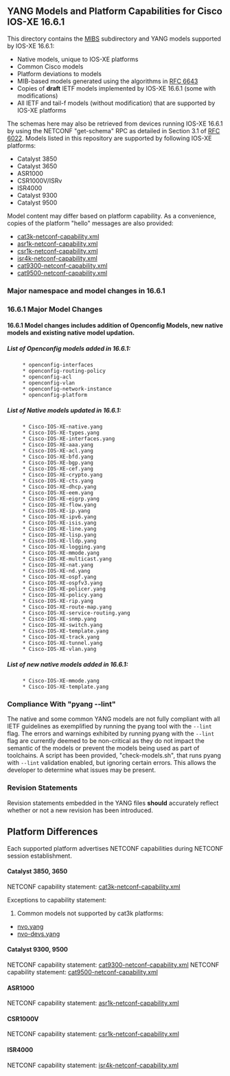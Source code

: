 ## YANG Models and Platform Capabilities for Cisco IOS-XE 16.6.1

This directory contains the [MIBS](MIBS) subdirectory and YANG models supported by IOS-XE 16.6.1:

* Native models, unique to IOS-XE platforms
* Common Cisco models
* Platform deviations to models
* MIB-based models generated using the algorithms in [RFC 6643](https://tools.ietf.org/html/rfc6643)
* Copies of **draft** IETF models implemented by IOS-XE 16.6.1 (some with modifications)
* All IETF and tail-f models (without modification) that are supported by IOS-XE platforms 

The schemas here may also be retrieved from devices running IOS-XE 16.6.1 by using the NETCONF "get-schema" RPC as detailed in Section 3.1 of [RFC 6022](https://tools.ietf.org/html/rfc6022). Models listed in this repository are supported by following IOS-XE platforms:

* Catalyst 3850 
* Catalyst 3650
* ASR1000
* CSR1000V/ISRv
* ISR4000
* Catalyst 9300
* Catalyst 9500

Model content may differ based on platform capability. As a convenience, copies of the platform "hello" messages are also provided:

* [cat3k-netconf-capability.xml](cat3k-netconf-capability.xml)
* [asr1k-netconf-capability.xml](asr1k-netconf-capability.xml)
* [csr1k-netconf-capability.xml](csr1k-netconf-capability.xml)
* [isr4k-netconf-capability.xml](isr4k-netconf-capability.xml)
* [cat9300-netconf-capability.xml](cat9300-netconf-capability.xml)
* [cat9500-netconf-capability.xml](cat9500-netconf-capability.xml)

### Major namespace and model changes in 16.6.1

### 16.6.1 Major Model Changes

 #### 16.6.1 Model changes includes addition of Openconfig Models, new native models and existing native model updation.

  ##### List of Openconfig models added in 16.6.1:

         * openconfig-interfaces
         * openconfig-routing-policy
         * openconfig-acl
         * openconfig-vlan
         * openconfig-network-instance
         * openconfig-platform
 
  ##### List of Native models updated in 16.6.1:

         * Cisco-IOS-XE-native.yang
         * Cisco-IOS-XE-types.yang
         * Cisco-IOS-XE-interfaces.yang
         * Cisco-IOS-XE-aaa.yang
         * Cisco-IOS-XE-acl.yang 
         * Cisco-IOS-XE-bfd.yang
         * Cisco-IOS-XE-bgp.yang
         * Cisco-IOS-XE-cef.yang
         * Cisco-IOS-XE-crypto.yang
         * Cisco-IOS-XE-cts.yang
         * Cisco-IOS-XE-dhcp.yang
         * Cisco-IOS-XE-eem.yang
         * Cisco-IOS-XE-eigrp.yang
         * Cisco-IOS-XE-flow.yang
         * Cisco-IOS-XE-ip.yang
         * Cisco-IOS-XE-ipv6.yang
         * Cisco-IOS-XE-isis.yang
         * Cisco-IOS-XE-line.yang
         * Cisco-IOS-XE-lisp.yang
         * Cisco-IOS-XE-lldp.yang
         * Cisco-IOS-XE-logging.yang
         * Cisco-IOS-XE-mmode.yang
         * Cisco-IOS-XE-multicast.yang
         * Cisco-IOS-XE-nat.yang
         * Cisco-IOS-XE-nd.yang
         * Cisco-IOS-XE-ospf.yang
         * Cisco-IOS-XE-ospfv3.yang
         * Cisco-IOS-XE-policer.yang
         * Cisco-IOS-XE-policy.yang
         * Cisco-IOS-XE-rip.yang
         * Cisco-IOS-XE-route-map.yang
         * Cisco-IOS-XE-service-routing.yang
         * Cisco-IOS-XE-snmp.yang
         * Cisco-IOS-XE-switch.yang
         * Cisco-IOS-XE-template.yang
         * Cisco-IOS-XE-track.yang
         * Cisco-IOS-XE-tunnel.yang
         * Cisco-IOS-XE-vlan.yang

  ##### List of new native models added in 16.6.1:

         * Cisco-IOS-XE-mmode.yang
         * Cisco-IOS-XE-template.yang
	 
### Compliance With "pyang --lint"

The native and some common YANG models are not fully compliant with all IETF guidelines as exemplified by running the pyang tool with the ```--lint``` flag. The errors and warnings exhibited by running pyang with the ```--lint``` flag are currently deemed to be non-critical as they do not impact the semantic of the models or prevent the models being used as part of toolchains. A script has been provided, "check-models.sh", that runs pyang with ```--lint``` validation enabled, but ignoring certain errors. This allows the developer to determine what issues may be present.


### Revision Statements

Revision statements embedded in the YANG files **should** accurately reflect whether or not a new revision has been introduced.


## Platform Differences

Each supported platform advertises NETCONF capabilities during NETCONF session establishment. 

#### Catalyst 3850, 3650

NETCONF capability statement: [cat3k-netconf-capability.xml](cat3k-netconf-capability.xml)

Exceptions to capability statement:

1. Common models not supported by cat3k platforms:

  - [nvo.yang](nvo.yang)
  - [nvo-devs.yang](nvo-devs.yang)

#### Catalyst 9300, 9500
NETCONF capability statement: [cat9300-netconf-capability.xml](cat9300-netconf-capability.xml)
NETCONF capability statement: [cat9500-netconf-capability.xml](cat9500-netconf-capability.xml)

#### ASR1000
NETCONF capability statement: [asr1k-netconf-capability.xml](asr1k-netconf-capability.xml)
#### CSR1000V
NETCONF capability statement: [csr1k-netconf-capability.xml](csr1k-netconf-capability.xml)
#### ISR4000
NETCONF capability statement: [isr4k-netconf-capability.xml](isr4k-netconf-capability.xml)

